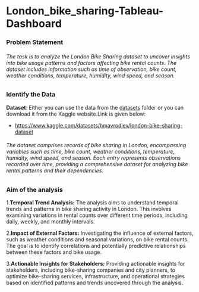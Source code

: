 # London_bike_sharing-Tableau-Dashboard
### Problem Statement
###### The task is to analyze the London Bike Sharing dataset to uncover insights into bike usage patterns and factors affecting bike rental counts. The dataset includes information such as time of observation, bike count, weather conditions, temperature, humidity, wind speed, and season.
### Identify the Data
**Dataset**: Either you can use the data from the [datasets]() folder or you can download it from the Kaggle website.Link is given below:
  - https://www.kaggle.com/datasets/hmavrodiev/london-bike-sharing-dataset
###### The dataset comprises records of bike sharing in London, encompassing variables such as time, bike count, weather conditions, temperature, humidity, wind speed, and season. Each entry represents observations recorded over time, providing a comprehensive dataset for analyzing bike rental patterns and their dependencies.
### Aim of the analysis
1.**Temporal Trend Analysis:** The analysis aims to understand temporal trends and patterns in bike sharing activity in London. This involves examining variations in rental counts over different time periods, including daily, weekly, and monthly intervals.

2.**Impact of External Factors:** Investigating the influence of external factors, such as weather conditions and seasonal variations, on bike rental counts. The goal is to identify correlations and potentially predictive relationships between these factors and bike usage.

3.**Actionable Insights for Stakeholders:** Providing actionable insights for stakeholders, including bike-sharing companies and city planners, to optimize bike-sharing services, infrastructure, and operational strategies based on identified patterns and trends uncovered through the analysis.
